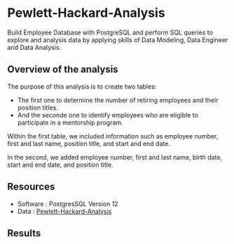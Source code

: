 # Pewlett-Hackard-Analysis

Build Employee Database with PostgreSQL and perform SQL queries to explore and analysis data by applying skills of Data Modeling, Data Engineer and Data Analysis.

## Overview of the analysis

The purpose of this analysis is to create two tables:
- The first one to determine the number of retiring employees and their position titles.
- And the seconde one to identify employees who are eligible to participate in a mentorship program. 

Within the first table, we included information such as employee number, first and last name, position title, and start and end date. 

In the second, we added employee number, first and last name, birth date, start and end date, and position title.


## Resources
- Software : PostgresSQL Version 12
- Data : [Pewlett-Hackard-Analysis](/Pewlett-Hackard-Analysis/Data)


## Results 

